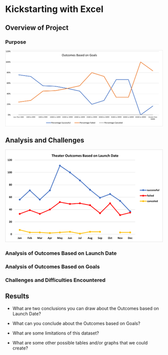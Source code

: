 # Kickstarting with Excel

## Overview of Project

### Purpose
![Outcomes_vs_Goals](Outcomes_vs_Goals.png)
## Analysis and Challenges
![Theater_Outcomes_vs_Launches](Theater_Outcomes_vs_Launch.png)
### Analysis of Outcomes Based on Launch Date

### Analysis of Outcomes Based on Goals

### Challenges and Difficulties Encountered

## Results

- What are two conclusions you can draw about the Outcomes based on Launch Date?

- What can you conclude about the Outcomes based on Goals?

- What are some limitations of this dataset?

- What are some other possible tables and/or graphs that we could create?
